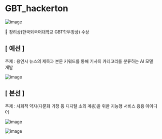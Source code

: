 # GBT_hackerton  

![image](https://github.com/user-attachments/assets/ee190c01-9811-41a3-b121-3461bf0ab4f0)  

🥉 장려상(한국외국어대학교 GBT학부장상) 수상

## [ 예선 ]

주제 : 용인시 뉴스의 제목과 본문 키워드를 통해 기사의 카테고리를 분류하는 AI 모델 개발  

![image](https://github.com/user-attachments/assets/7cf68b93-9c89-4592-b567-4858a9ca4670)

## [ 본선 ]

주제 : 사회적 약자(다문화 가정 등 디지털 소외 계층)을 위한 지능형 서비스 응용 아이디어  

![image](https://github.com/user-attachments/assets/e7359423-4c35-4040-9061-7f5da1c1f1e2)  

![image](https://github.com/user-attachments/assets/ee45926e-06c3-4a19-b740-a9efc047f750)  

